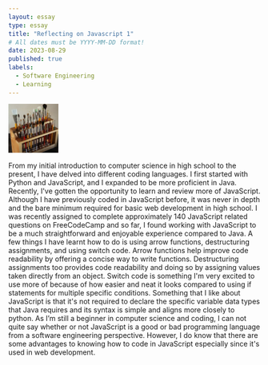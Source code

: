 ```yaml
---
layout: essay
type: essay
title: "Reflecting on Javascript 1"
# All dates must be YYYY-MM-DD format!
date: 2023-08-29
published: true
labels:
  - Software Engineering
  - Learning
---
```


<img width="100px" class="rounded float-start pe-4" src="../img/igniting/paintbrushes.jpg">

  From my initial introduction to computer science in high school to the present, I have delved into different coding languages. I first started with Python and JavaScript, and I expanded to be more proficient in Java. 
  Recently, I've gotten the opportunity to learn and review more of JavaScript. Although I have previously coded in JavaScript before, it was never in depth and the bare minimum required for basic web development in high school. I was recently assigned to complete approximately 140 JavaScript related questions on FreeCodeCamp and so far, I found working with JavaScript to be a much straightforward and enjoyable experience compared to Java. A few things I have learnt how to do is using arrow functions, destructuring assignments, and using switch code. Arrow functions help improve code readability by offering a concise way to write functions. Destructuring assignments too provides code readability and doing so by assigning values taken directly from an object. Switch code is something I'm very excited to use more of because of how easier and neat it looks compared to using if statements for multiple specific conditions. Something that I like about JavaScript is that it's not required to declare the specific variable data types that Java requires and its syntax is simple and aligns more closely to python.
  As I’m still a beginner in computer science and coding, I can not quite say whether or not JavaScript is a good or bad programming language from a software engineering perspective. However, I do know that there are some advantages to knowing how to code in JavaScript especially since it's used in web development.

